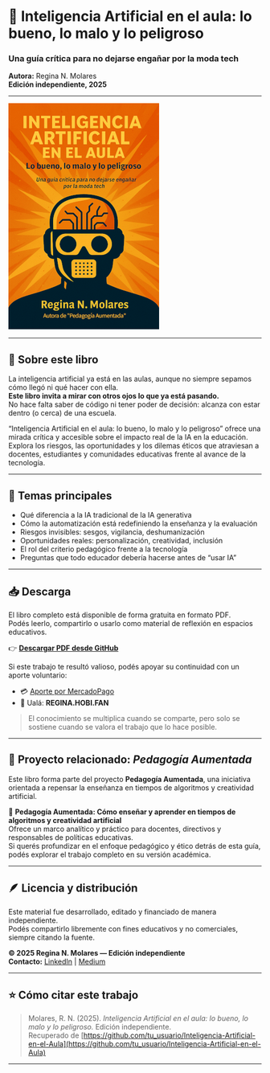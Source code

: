 # 🧠 Inteligencia Artificial en el aula: lo bueno, lo malo y lo peligroso
### Una guía crítica para no dejarse engañar por la moda tech  
**Autora:** Regina N. Molares  
**Edición independiente, 2025**

---

![Portada del libro](IA_en_el_aula_PORTADA.png)

---

## 📘 Sobre este libro

La inteligencia artificial ya está en las aulas, aunque no siempre sepamos cómo llegó ni qué hacer con ella.  
**Este libro invita a mirar con otros ojos lo que ya está pasando.**  
No hace falta saber de código ni tener poder de decisión: alcanza con estar dentro (o cerca) de una escuela.

“Inteligencia Artificial en el aula: lo bueno, lo malo y lo peligroso” ofrece una mirada crítica y accesible sobre el impacto real de la IA en la educación.  
Explora los riesgos, las oportunidades y los dilemas éticos que atraviesan a docentes, estudiantes y comunidades educativas frente al avance de la tecnología.

---

## 🧩 Temas principales

- Qué diferencia a la IA tradicional de la IA generativa  
- Cómo la automatización está redefiniendo la enseñanza y la evaluación  
- Riesgos invisibles: sesgos, vigilancia, deshumanización  
- Oportunidades reales: personalización, creatividad, inclusión  
- El rol del criterio pedagógico frente a la tecnología  
- Preguntas que todo educador debería hacerse antes de “usar IA”

---

## 📥 Descarga

El libro completo está disponible de forma gratuita en formato PDF.  
Podés leerlo, compartirlo o usarlo como material de reflexión en espacios educativos.  

👉 **[Descargar PDF desde GitHub](./Inteligencia_Artificial_en_el_aula.pdf)**  

Si este trabajo te resultó valioso, podés apoyar su continuidad con un aporte voluntario:

- 💳 [Aporte por MercadoPago](https://link.mercadopago.com.ar/dataregina)  
- 💸 Ualá: **REGINA.HOBI.FAN**

> El conocimiento se multiplica cuando se comparte, pero solo se sostiene cuando se valora el trabajo que lo hace posible.

---

## 🧠 Proyecto relacionado: *Pedagogía Aumentada*

Este libro forma parte del proyecto **Pedagogía Aumentada**, una iniciativa orientada a repensar la enseñanza en tiempos de algoritmos y creatividad artificial.

📖 **Pedagogía Aumentada: Cómo enseñar y aprender en tiempos de algoritmos y creatividad artificial**  
Ofrece un marco analítico y práctico para docentes, directivos y responsables de políticas educativas.  
Si querés profundizar en el enfoque pedagógico y ético detrás de esta guía, podés explorar el trabajo completo en su versión académica.

---

## 🪶 Licencia y distribución

Este material fue desarrollado, editado y financiado de manera independiente.  
Podés compartirlo libremente con fines educativos y no comerciales, siempre citando la fuente.  

**© 2025 Regina N. Molares — Edición independiente**  
**Contacto:** [LinkedIn](https://www.linkedin.com/in/dataregina) | [Medium](https://medium.com/@data.regina.cursos)

---

## ⭐ Cómo citar este trabajo

> Molares, R. N. (2025). *Inteligencia Artificial en el aula: lo bueno, lo malo y lo peligroso.* Edición independiente.  
> Recuperado de [https://github.com/tu_usuario/Inteligencia-Artificial-en-el-Aula](https://github.com/tu_usuario/Inteligencia-Artificial-en-el-Aula)

---


